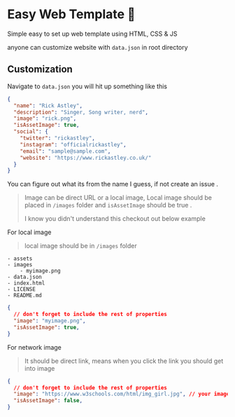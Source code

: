 # Easy Web Template 🤩

Simple easy to set up web template using HTML, CSS & JS

anyone can customize website with `data.json` in root directory

## Customization

Navigate to `data.json` you will hit up something like this

```json
{
  "name": "Rick Astley",
  "description": "Singer, Song writer, nerd",
  "image": "rick.png",
  "isAssetImage": true,
  "social": {
    "twitter": "rickastley",
    "instagram": "officialrickastley",
    "email": "sample@sample.com",
    "website": "https://www.rickastley.co.uk/"
  }
}
```

You can figure out what its from the name I guess, if not create an issue .

> Image can be direct URL or a local image, Local image should be placed in `/images` folder and `isAssetImage` should be true .
>
> I know you didn't understand this checkout out below example

For local image 

> local image should be in `/images` folder

```
- assets
- images
	- myimage.png
- data.json
- index.html
- LICENSE
- README.md
```

```json
{
  // don't forget to include the rest of properties
  "image": "myimage.png",
  "isAssetImage": true,
}
```

For network image

> It should be direct link, means when you click the link you should get into image

```json
{
  // don't forget to include the rest of properties
  "image": "https://www.w3schools.com/html/img_girl.jpg", // your image url
  "isAssetImage": false,
}
```
